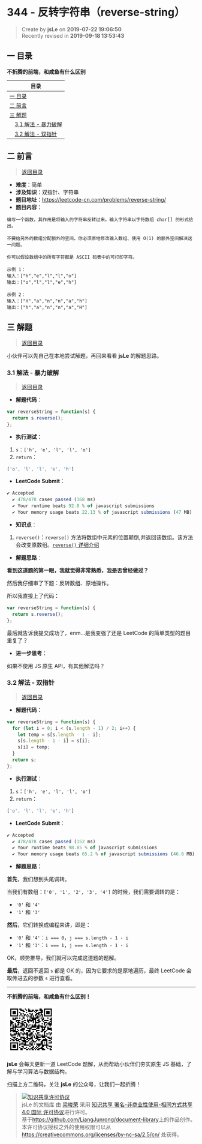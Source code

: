 344 - 反转字符串（reverse-string）
===

> Create by **jsLe** on **2019-07-22 19:06:50**  
> Recently revised in **2019-09-18 13:53:43**

## <a name="chapter-one" id="chapter-one">一 目录</a>

**不折腾的前端，和咸鱼有什么区别**

| 目录 |
| --- | 
| [一 目录](#chapter-one) | 
| <a name="catalog-chapter-two" id="catalog-chapter-two"></a>[二 前言](#chapter-two) |
| <a name="catalog-chapter-three" id="catalog-chapter-three"></a>[三 解题](#chapter-three) |
| &emsp;[3.1 解法 - 暴力破解](#chapter-three-one) |
| &emsp;[3.2 解法 - 双指针](#chapter-three-two) |

## <a name="chapter-two" id="chapter-two">二 前言</a>

> [返回目录](#chapter-one)

* **难度**：简单
* **涉及知识**：双指针、字符串
* **题目地址**：https://leetcode-cn.com/problems/reverse-string/
* **题目内容**：

```
编写一个函数，其作用是将输入的字符串反转过来。输入字符串以字符数组 char[] 的形式给出。

不要给另外的数组分配额外的空间，你必须原地修改输入数组、使用 O(1) 的额外空间解决这一问题。

你可以假设数组中的所有字符都是 ASCII 码表中的可打印字符。

示例 1：
输入：["h","e","l","l","o"]
输出：["o","l","l","e","h"]

示例 2：
输入：["H","a","n","n","a","h"]
输出：["h","a","n","n","a","H"]
```

## <a name="chapter-three" id="chapter-three">三 解题</a>

> [返回目录](#chapter-one)

小伙伴可以先自己在本地尝试解题，再回来看看 **jsLe** 的解题思路。

### <a name="chapter-three-one" id="chapter-three-one">3.1 解法 - 暴力破解</a>

> [返回目录](#chapter-one)

* **解题代码**：

```js
var reverseString = function(s) {
  return s.reverse();
};
```

* **执行测试**：

1. `s`：`['h', 'e', 'l', 'l', 'o']`
2. `return`：

```js
['o', 'l', 'l', 'e', 'h']
```

* **LeetCode Submit**：

```js
✔ Accepted
  ✔ 478/478 cases passed (168 ms)
  ✔ Your runtime beats 92.8 % of javascript submissions
  ✔ Your memory usage beats 22.13 % of javascript submissions (47 MB)
```

* **知识点**：

1. `reverse()`：`reverse()` 方法将数组中元素的位置颠倒,并返回该数组。该方法会改变原数组。[`reverse()` 详细介绍](https://github.com/LiangJunrong/document-library/blob/master/JavaScript-library/JavaScript/%E5%86%85%E7%BD%AE%E5%AF%B9%E8%B1%A1/Array/reverse.md)

* **解题思路**：

**看到这道题的第一眼，我就觉得非常熟悉，我是否曾经做过？**

然后我仔细审了下题：反转数组、原地操作。

所以我直接上了代码：

```js
var reverseString = function(s) {
  return s.reverse();
};
```

最后就告诉我提交成功了，enm...是我变强了还是 LeetCode 的简单类型的题目重复了？

* **进一步思考**：

如果不使用 JS 原生 API，有其他解法吗？

### <a name="chapter-three-two" id="chapter-three-two">3.2 解法 - 双指针</a>

> [返回目录](#chapter-one)

* **解题代码**：

```js
var reverseString = function(s) {
  for (let i = 0; i < (s.length - 1) / 2; i++) {
    let temp = s[s.length - 1 - i];
    s[s.length - 1 - i] = s[i];
    s[i] = temp;
  }
  return s;
};
```

* **执行测试**：

1. `s`：`['h', 'e', 'l', 'l', 'o']`
2. `return`：

```js
['o', 'l', 'l', 'e', 'h']
```

* **LeetCode Submit**：

```js
✔ Accepted
  ✔ 478/478 cases passed (152 ms)
  ✔ Your runtime beats 98.85 % of javascript submissions
  ✔ Your memory usage beats 65.2 % of javascript submissions (46.6 MB)
```

* **解题思路**：

**首先**，我们想到头尾调转。

当我们有数组：`['0', '1', '2', '3', '4']` 的时候，我们需要调转的是：

* `'0'` 和 `'4'`
* `'1'` 和 `'3'`

**然后**，它们转换成编程来讲，即是：

* `'0'` 和 `'4'`：`i === 0`，`j === s.length - 1 - i`
* `'1'` 和 `'3'`：`i === 1`，`j === s.length - 1 - i`

OK，顺势推导，我们就可以完成这道题的题解。

**最后**，返回不返回 `s` 都是 OK 的，因为它要求的是原地遍历，最终 LeetCode 会取传进去的参数 `s` 进行查看。

---

**不折腾的前端，和咸鱼有什么区别！**

![图](../../../public-repertory/img/z-small-wechat-public-address.jpg)

**jsLe** 会每天更新一道 LeetCode 题解，从而帮助小伙伴们夯实原生 JS 基础，了解与学习算法与数据结构。

扫描上方二维码，关注 **jsLe** 的公众号，让我们一起折腾！

> <a rel="license" href="http://creativecommons.org/licenses/by-nc-sa/4.0/"><img alt="知识共享许可协议" style="border-width:0" src="https://i.creativecommons.org/l/by-nc-sa/4.0/88x31.png" /></a><br /><span xmlns:dct="http://purl.org/dc/terms/" property="dct:title">jsLe 的文档库</span> 由 <a xmlns:cc="http://creativecommons.org/ns#" href="https://github.com/LiangJunrong/document-library" property="cc:attributionName" rel="cc:attributionURL">梁峻荣</a> 采用 <a rel="license" href="http://creativecommons.org/licenses/by-nc-sa/4.0/">知识共享 署名-非商业性使用-相同方式共享 4.0 国际 许可协议</a>进行许可。<br />基于<a xmlns:dct="http://purl.org/dc/terms/" href="https://github.com/LiangJunrong/document-library" rel="dct:source">https://github.com/LiangJunrong/document-library</a>上的作品创作。<br />本许可协议授权之外的使用权限可以从 <a xmlns:cc="http://creativecommons.org/ns#" href="https://creativecommons.org/licenses/by-nc-sa/2.5/cn/" rel="cc:morePermissions">https://creativecommons.org/licenses/by-nc-sa/2.5/cn/</a> 处获得。